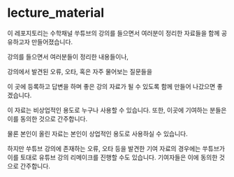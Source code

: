 # lecture_material
이 레포지토리는 수학채널 쑤튜브의 강의를 들으면서 여러분이 정리한 자료들을 함께 공유하고자 만들어졌습니다.

강의를 들으면서 여러분들이 정리한 내용들이나, 

강의에서 발견된 오류, 오타, 혹은 자주 물어보는 질문들을

이 곳에 등록하고 답변을 하며 좋은 강의 자료가 될 수 있도록 함께 만들어 나갔으면 좋겠습니다.

이 자료는 비상업적인 용도로 누구나 사용할 수 있습니다. 또한, 이곳에 기여하는 분들은 이를 동의한 것으로 간주합니다.

물론 본인이 올린 자료는 본인이 상업적인 용도로 사용하실 수 있습니다.

하지만 쑤튜브 강의에 존재하는 오류, 오타 등을 발견한 기여 자료의 경우에는 쑤튜브가 이를 토대로 유튜브 강의 리메이크를 진행할 수도 있습니다. 기여자들은 이에 동의한 것으로 간주합니다.
